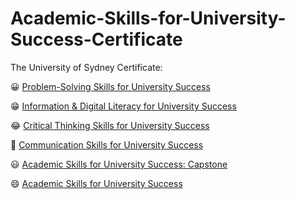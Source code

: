 # Academic-Skills-for-University-Success-Certificate
The University of Sydney Certificate:

😀 [Problem-Solving Skills for University Success](https://www.coursera.org/account/accomplishments/certificate/FDT7ER8RXMHP)

😁 [ Information & Digital Literacy for University Success](https://www.coursera.org/account/accomplishments/certificate/QX5KU2SHX67K)

😂 [Critical Thinking Skills for University Success](https://www.coursera.org/account/accomplishments/certificate/5ZXU2MB7A2XA)

🤣 [Communication Skills for University Success](https://www.coursera.org/account/accomplishments/certificate/T7QVYS88D8N6)

😃 [ Academic Skills for University Success: Capstone](https://www.coursera.org/account/accomplishments/certificate/JK67P4VH6C3T)

😄 [Academic Skills for University Success](https://www.coursera.org/account/accomplishments/specialization/QPCDF9WSYFM9)
